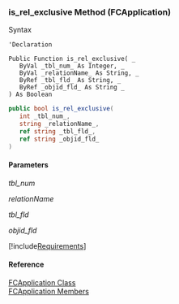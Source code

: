 ﻿### is_rel_exclusive Method (FCApplication)

Syntax

```vbnet
'Declaration

Public Function is_rel_exclusive( _
   ByVal _tbl_num_ As Integer, _
   ByVal _relationName_ As String, _
   ByRef _tbl_fld_ As String, _
   ByRef _objid_fld_ As String _
) As Boolean
```

```csharp
public bool is_rel_exclusive( 
   int _tbl_num_,
   string _relationName_,
   ref string _tbl_fld_,
   ref string _objid_fld_
)
```

#### Parameters

_tbl_num_

_relationName_

_tbl_fld_

_objid_fld_

[!include[Requirements](../partials/requirements.md)]

#### Reference

[FCApplication Class](FChoice.Foundation.Clarify.Compatibility~FChoice.Foundation.Clarify.Compatibility.FCApplication.md)  
[FCApplication Members](FChoice.Foundation.Clarify.Compatibility~FChoice.Foundation.Clarify.Compatibility.FCApplication_members.md)